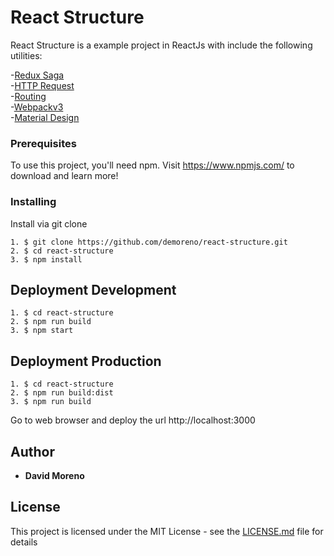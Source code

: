 # React Structure

React Structure is a example project in ReactJs with include the following utilities:

-[Redux Saga](https://github.com/redux-saga/redux-saga)</br>
-[HTTP Request](https://github.com/axios/axios)</br>
-[Routing](https://github.com/ReactTraining/react-router)</br>
-[Webpackv3](https://webpack.js.org/)</br>
-[Material Design](http://www.material-ui.com/)</br>

### Prerequisites

To use this project, you'll need npm. Visit https://www.npmjs.com/ to download and learn more!

### Installing

Install via git clone

```
1. $ git clone https://github.com/demoreno/react-structure.git
2. $ cd react-structure
3. $ npm install
```




## Deployment Development

```
1. $ cd react-structure
2. $ npm run build
3. $ npm start
```

## Deployment Production

```
1. $ cd react-structure
2. $ npm run build:dist
3. $ npm run build
```

Go to web browser and deploy the url http://localhost:3000
 
## Author

* **David Moreno**

## License

This project is licensed under the MIT License - see the [LICENSE.md](LICENSE.md) file for details